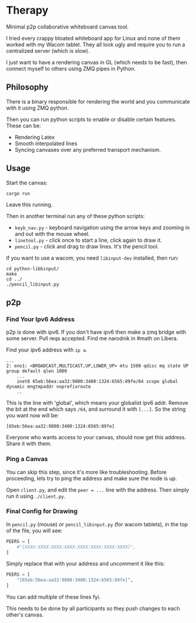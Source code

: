 # Therapy

Minimal p2p collaborative whiteboard canvas tool.

I tried every crappy bloated whiteboard app for Linux and none of them worked
with my Wacom tablet. They all look ugly and require you to run a centralized
server (which is slow).

I just want to have a rendering canvas in GL (which needs to be fast),
then connect myself to others using ZMQ pipes in Python.

## Philosophy

There is a binary responsible for rendering the world and you communicate
with it using ZMQ python.

Then you can run python scripts to enable or disable certain features.
These can be:

* Rendering Latex
* Smooth interpolated lines
* Syncing canvases over any preferred transport mechanism.

## Usage

Start the canvas:

```
cargo run
```

Leave this running.

Then in another terminal run any of these python scripts:

* `keyb_nav.py` - keyboard navigation using the arrow keys and zooming in and
  out with the mouse wheel.
* `linetool.py` - click once to start a line, click again to draw it.
* `pencil.py` - click and drag to draw lines. It's the pencil tool.

If you want to use a wacom, you need `libinput-dev` installed, then run:

```
cd python-libbinput/
make
cd ../
./pencil_libinput.py
```

## p2p

### Find Your Ipv6 Address

p2p is done with ipv6. If you don't have ipv6 then make a zmq bridge with some
server. Pull reqs accepted. Find me narodnik in #math on Libera.

Find your ipv6 address with `ip a`.

```
...
2: eno1: <BROADCAST,MULTICAST,UP,LOWER_UP> mtu 1500 qdisc mq state UP group default qlen 1000
    ...
    inet6 65eb:56ea:aa32:9800:3400:1324:6565:89fe/64 scope global dynamic mngtmpaddr noprefixroute 
    ..
```

This is the line with 'global', which means your globalist ipv6 addr.
Remove the bit at the end which says `/64`, and surround it with `[...]`.
So the string you want now will be:

```
[65eb:56ea:aa32:9800:3400:1324:6565:89fe]
```

Everyone who wants access to your canvas, should now get this address.
Share it with them.

### Ping a Canvas

You can skip this step, since it's more like troubleshooting. Before proceeding,
lets try to ping the address and make sure the node is up.

Open `client.py`, and edit the `peer = ...` line with the address.
Then simply run it using `./client.py`.

### Final Config for Drawing

In `pencil.py` (mouse) or `pencil_libinput.py` (for wacom tablets), in the top of the file, you will see:

```python
PEERS = [
    #"[XXXX:XXXX:XXXX:XXXX:XXXX:XXXX:XXXX:XXXX]",
]
```

Simply replace that with your address and uncomment it like this:

```python
PEERS = [
    "[65eb:56ea:aa32:9800:3400:1324:6565:89fe]",
]
```

You can add multiple of these lines fyi.

This needs to be done by all participants so they push changes to each other's
canvas.

